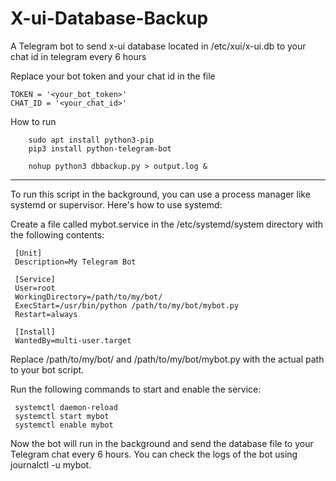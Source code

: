 # X-ui-Database-Backup

A Telegram bot to send x-ui database located in /etc/xui/x-ui.db to your chat id in telegram every 6 hours

Replace your bot token and your chat id in the file

    TOKEN = '<your_bot_token>'
    CHAT_ID = '<your_chat_id>'

How to run

        sudo apt install python3-pip
        pip3 install python-telegram-bot
        
        nohup python3 dbbackup.py > output.log &

---------------------

To run this script in the background, you can use a process manager like systemd or supervisor. Here's how to use systemd:

Create a file called mybot.service in the /etc/systemd/system directory with the following contents:


     [Unit]
     Description=My Telegram Bot

     [Service]
     User=root
     WorkingDirectory=/path/to/my/bot/
     ExecStart=/usr/bin/python /path/to/my/bot/mybot.py
     Restart=always

     [Install]
     WantedBy=multi-user.target

Replace /path/to/my/bot/ and /path/to/my/bot/mybot.py with the actual path to your bot script.

Run the following commands to start and enable the service:


     systemctl daemon-reload
     systemctl start mybot
     systemctl enable mybot

Now the bot will run in the background and send the database file to your Telegram chat every 6 hours. You can check the logs of the bot using journalctl -u mybot.
